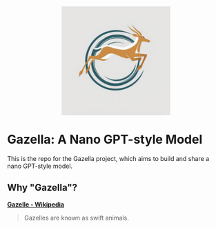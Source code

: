 <div align="center" width="100%">
<a href="https://github.com/psiace/gazella/" target="_blank"><img src="assets/logo.png" alt="Gazella" style="width: 50%; max-width: 256px; display: block; margin: auto;"></a>
</div>

# Gazella: A Nano GPT-style Model

This is the repo for the Gazella project, which aims to build and share a nano GPT-style model.

## Why "Gazella"?

**[Gazelle - Wikipedia]**

> Gazelles are known as swift animals.

[Gazelle - Wikipedia]: https://en.wikipedia.org/wiki/Gazelle
